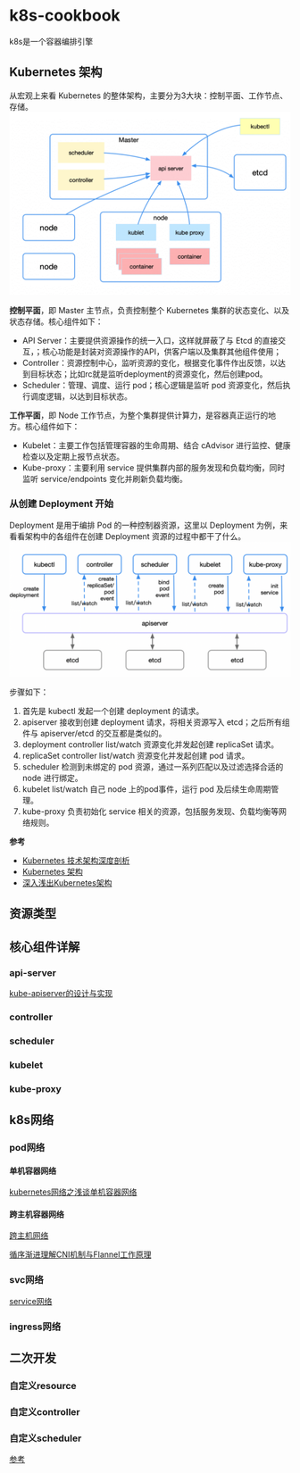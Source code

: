 # k8s-cookbook

k8s是一个容器编排引擎
   
## Kubernetes 架构
   
从宏观上来看 Kubernetes 的整体架构，主要分为3大块：控制平面、工作节点、存储。 
![k8s架构图](./k8s架构.jpg)

**控制平面**，即 Master 主节点，负责控制整个 Kubernetes 集群的状态变化、以及状态存储。核心组件如下：
- API Server：主要提供资源操作的统一入口，这样就屏蔽了与 Etcd 的直接交互，；核心功能是封装对资源操作的API，供客户端以及集群其他组件使用；
- Controller：资源控制中心，监听资源的变化，根据变化事件作出反馈，以达到目标状态；比如rc就是监听deployment的资源变化，然后创建pod。
- Scheduler：管理、调度、运行 pod；核心逻辑是监听 pod 资源变化，然后执行调度逻辑，以达到目标状态。

**工作平面**，即 Node 工作节点，为整个集群提供计算力，是容器真正运行的地方。核心组件如下：
- Kubelet：主要工作包括管理容器的生命周期、结合 cAdvisor 进行监控、健康检查以及定期上报节点状态。
- Kube-proxy：主要利用 service 提供集群内部的服务发现和负载均衡，同时监听 service/endpoints 变化并刷新负载均衡。

### 从创建 Deployment 开始
Deployment 是用于编排 Pod 的一种控制器资源，这里以 Deployment 为例，来看看架构中的各组件在创建 Deployment 资源的过程中都干了什么。
![deployment-init](./deployment-init.jpg)

步骤如下：
1. 首先是 kubectl 发起一个创建 deployment 的请求。
2. apiserver 接收到创建 deployment 请求，将相关资源写入 etcd；之后所有组件与 apiserver/etcd 的交互都是类似的。
3. deployment controller list/watch 资源变化并发起创建 replicaSet 请求。
4. replicaSet controller list/watch 资源变化并发起创建 pod 请求。
5. scheduler 检测到未绑定的 pod 资源，通过一系列匹配以及过滤选择合适的 node 进行绑定。
6. kubelet list/watch 自己 node 上的pod事件，运行 pod 及后续生命周期管理。
7. kube-proxy 负责初始化 service 相关的资源，包括服务发现、负载均衡等网络规则。

**参考**
- [Kubernetes 技术架构深度剖析](https://www.infvie.com/ops-notes/kubernetes-in-depth-analysis-of-technical-architecture.html)
- [Kubernetes 架构](https://kubernetes.io/zh-cn/docs/concepts/architecture/)
- [深入浅出Kubernetes架构](https://cloud.tencent.com/developer/article/1663968)

## 资源类型

## 核心组件详解

### api-server

[kube-apiserver的设计与实现](https://blog.tianfeiyu.com/source-code-reading-notes/kubernetes/kube_apiserver.html)

### controller

### scheduler

### kubelet

### kube-proxy

## k8s网络

### pod网络

#### 单机容器网络
[kubernetes网络之浅谈单机容器网络](https://cvvz.github.io/post/container-network/)

#### 跨主机容器网络
[跨主机网络](https://cvvz.github.io/post/k8s-network-cross-host/)

[循序渐进理解CNI机制与Flannel工作原理](https://blog.yingchi.io/posts/2020/8/k8s-flannel.html)

### svc网络

[service网络](https://kubernetes.io/zh-cn/docs/concepts/services-networking/service/#virtual-ips-and-service-proxies)

### ingress网络

## 二次开发

### 自定义resource

### 自定义controller

### 自定义scheduler


 
[参考](https://cloud.tencent.com/developer/article/1663968)

